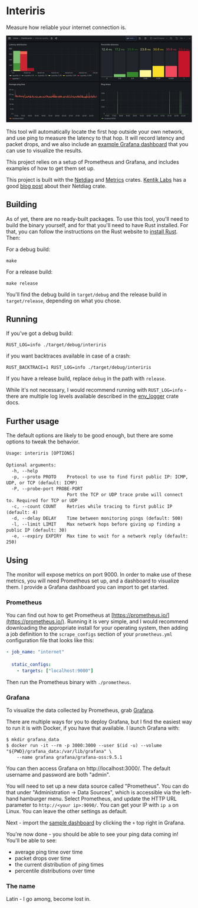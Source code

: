 # Interiris

Measure how reliable your internet connection is.

![Screenshot of Grafana dashboard](./grafana_dashboard.png)

This tool will automatically locate the first hop outside your own network, and
use ping to measure the latency to that hop. It will record latency and packet
drops, and we also include an [example Grafana
dashboard](./grafana_dashboard.json) that you can use to visualize the results.

This project relies on a setup of Prometheus and Grafana, and includes examples
of how to get them set up.

This project is built with the [Netdiag](https://crates.io/crates/netdiag) and
[Metrics](https://metrics.rs/) crates. [Kentik Labs](https://kentiklabs.com/)
has a good [blog
post](https://kentiklabs.com/blog/open-sourcing-our-netdiag-crate/) about their
Netdiag crate.


## Building

As of yet, there are no ready-built packages. To use this tool, you'll need to
build the binary yourself, and for that you'll need to have Rust installed. For
that, you can follow the instructions on the Rust website to [install
Rust](https://www.rust-lang.org/tools/install). Then:

For a debug build:

    make

For a release build:

    make release

You'll find the debug build in `target/debug` and the release build in
`target/release`, depending on what you chose.


## Running

If you've got a debug build:

    RUST_LOG=info ./target/debug/interiris

if you want backtraces available in case of a crash:

    RUST_BACKTRACE=1 RUST_LOG=info ./target/debug/interiris

If you have a release build, replace `debug` in the path with `release`.

While it's not necessary, I would recommend running with `RUST_LOG=info` -
there are multiple log levels available described in the
[env_logger](https://docs.rs/env_logger/latest/env_logger/) crate docs.


## Further usage

The default options are likely to be good enough, but there are some options to
tweak the behavior.

    Usage: interiris [OPTIONS]
    
    Optional arguments:
      -h, --help
      -p, --proto PROTO    Protocol to use to find first public IP: ICMP, UDP, or TCP (default: ICMP)
      -P, --probe-port PROBE-PORT
                           Port the TCP or UDP trace probe will connect to. Required for TCP or UDP
      -c, --count COUNT    Retries while tracing to first public IP (default: 4)
      -d, --delay DELAY    Time between monitoring pings (default: 500)
      -l, --limit LIMIT    Max network hops before giving up finding a public IP (default: 30)
      -e, --expiry EXPIRY  Max time to wait for a network reply (default: 250)


## Using

The monitor will expose metrics on port 9000. In order to make use of these
metrics, you will need Prometheus set up, and a dashboard to visualize them. I
provide a Grafana dashboard you can import to get started.


### Prometheus

You can find out how to get Prometheus at
[https://prometheus.io/](https://prometheus.io/). Running it is very simple,
and I would recommend downloading the appropriate install for your operating
system, then adding a job definition to the `scrape_configs` section of your
`prometheus.yml` configuration file that looks like this:

```yaml
- job_name: "internet"

  static_configs:
    - targets: ["localhost:9000"]
```

Then run the Prometheus binary with `./prometheus`.


### Grafana

To visualize the data collected by Prometheus, grab
[Grafana](https://grafana.com/oss/grafana/).

There are multiple ways for you to deploy Grafana, but I find the easiest way
to run it is with Docker, if you have that available. I launch Grafana with:

    $ mkdir grafana_data
    $ docker run -it --rm -p 3000:3000 --user $(id -u) --volume "${PWD}/grafana_data:/var/lib/grafana" \
        --name grafana grafana/grafana-oss:9.5.1

You can then access Grafana on http://localhost:3000/. The default username and
password are both "admin".

You will need to set up a new data source called "Prometheus". You can do that
under "Administration -> Data Sources", which is accessible via the left-hand
hamburger menu. Select Prometheus, and update the HTTP URL parameter to
`http://<your ip>:9090/`. You can get your IP with `ip a` on Linux. You can
leave the other settings as default.

Next - import the [sample dashboard](./grafana_dashboard.json) by clicking the
`+` top right in Grafana.

You're now done - you should be able to see your ping data coming in! You'll be
able to see:

* average ping time over time
* packet drops over time
* the current distribution of ping times
* percentile distributions over time


### The name

Latin - I go among, become lost in.

